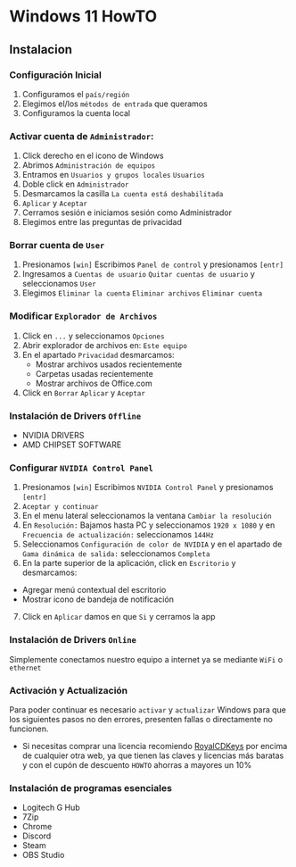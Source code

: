# Windows 11 HowTO
## Instalacion
### Configuración Inicial
1. Configuramos el `país/región`
2. Elegimos el/los `métodos de entrada` que queramos
3. Configuramos la cuenta local
### Activar cuenta de `Administrador`:
1. Click derecho en el icono de Windows
2. Abrimos `Administración de equipos`
3. Entramos en `Usuarios y grupos locales` `Usuarios`
4. Doble click en `Administrador`
5. Desmarcamos la casilla `La cuenta está deshabilitada`
6. `Aplicar` y `Aceptar`
7. Cerramos sesión e iniciamos sesión como Administrador
8. Elegimos entre las preguntas de privacidad
### Borrar cuenta de `User`
1. Presionamos `[win]` Escribimos `Panel de control` y presionamos `[entr]`
2. Ingresamos a `Cuentas de usuario` `Quitar cuentas de usuario` y seleccionamos `User`
3. Elegimos `Eliminar la cuenta` `Eliminar archivos` `Eliminar cuenta`
### Modificar `Explorador de Archivos`
1. Click en `...` y seleccionamos `Opciones`
2. Abrir explorador de archivos en: `Este equipo`
3. En el apartado `Privacidad` desmarcamos:
   - Mostrar archivos usados recientemente
   - Carpetas usadas recientemente
   - Mostrar archivos de Office.com
4. Click en `Borrar` `Aplicar` y `Aceptar`
### Instalación de Drivers `Offline`
- NVIDIA DRIVERS
- AMD CHIPSET SOFTWARE
### Configurar `NVIDIA Control Panel`
1. Presionamos `[win]` Escribimos `NVIDIA Control Panel` y presionamos `[entr]`
2. `Aceptar y continuar`
3. En el menu lateral seleccionamos la ventana `Cambiar la resolución`
4. En `Resolución:` Bajamos hasta PC y seleccionamos `1920 x 1080` y en `Frecuencia de actualización:` seleccionamos `144Hz`
5. Seleccionamos `Configuración de color de NVIDIA` y en el apartado de `Gama dinámica de salida:` seleccionamos `Completa`
6. En la parte superior de la aplicación, click en `Escritorio` y desmarcamos:
- Agregar menú contextual del escritorio
- Mostrar icono de bandeja de notificación
7. Click en `Aplicar` damos en que `Si` y cerramos la app
### Instalación de Drivers `Online`
Simplemente conectamos nuestro equipo a internet ya se mediante `WiFi` o `ethernet`
### Activación y Actualización
Para poder continuar es necesario `activar` y `actualizar` Windows para que los siguientes pasos no den errores, presenten fallas o directamente no funcionen.
- Si necesitas comprar una licencia recomiendo [RoyalCDKeys](https://royalcdkeys.com/?ref=eemy7cia) por encima de cualquier otra web, ya que tienen las claves y licencias más baratas y con el cupón de descuento `HOWTO` ahorras a mayores un 10%
### Instalación de programas esenciales
- Logitech G Hub
- 7Zip
- Chrome
- Discord
- Steam
- OBS Studio
